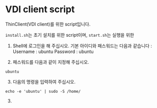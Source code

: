 # VDI client script
ThinClient(VDI client)를 위한 script입니다.

`install.sh`는 초기 설치를 위한 script이며, `start.sh`는 실행을 위한 


1. Shell에 로그인을 해 주십시오. 기본 아이디와 패스워드는 다음과 같습니다 : 
Username : ubuntu
Password : ubuntu

2. 패스워드를 다음과 같이 지정해 주십시오.
```
ubuntu
```

3. 다음의 명령을 입력하여 주십시오.
```
echo -e 'ubuntu' | sudo -S /home/
```

3. 
